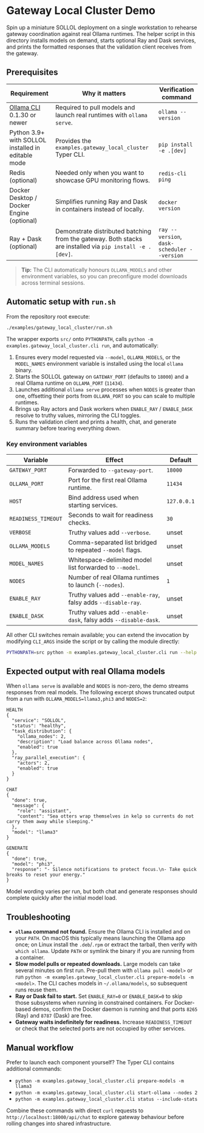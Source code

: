 # Gateway Local Cluster Demo

Spin up a miniature SOLLOL deployment on a single workstation to rehearse gateway
coordination against real Ollama runtimes. The helper script in this directory
installs models on demand, starts optional Ray and Dask services, and prints the
formatted responses that the validation client receives from the gateway.

## Prerequisites

| Requirement | Why it matters | Verification command |
| --- | --- | --- |
| [Ollama CLI](https://ollama.com/download) 0.1.30 or newer | Required to pull models and launch real runtimes with `ollama serve`. | `ollama --version` |
| Python 3.9+ with SOLLOL installed in editable mode | Provides the `examples.gateway_local_cluster` Typer CLI. | `pip install -e .[dev]` |
| Redis (optional) | Needed only when you want to showcase GPU monitoring flows. | `redis-cli ping` |
| Docker Desktop / Docker Engine (optional) | Simplifies running Ray and Dask in containers instead of locally. | `docker version` |
| Ray + Dask (optional) | Demonstrate distributed batching from the gateway. Both stacks are installed via `pip install -e .[dev]`. | `ray --version`, `dask-scheduler --version` |

> **Tip:** The CLI automatically honours `OLLAMA_MODELS` and other environment
> variables, so you can preconfigure model downloads across terminal sessions.

## Automatic setup with `run.sh`

From the repository root execute:

```bash
./examples/gateway_local_cluster/run.sh
```

The wrapper exports `src/` onto `PYTHONPATH`, calls `python -m
examples.gateway_local_cluster.cli run`, and automatically:

1. Ensures every model requested via `--model`, `OLLAMA_MODELS`, or the
   `MODEL_NAMES` environment variable is installed using the local `ollama`
   binary.
2. Starts the SOLLOL gateway on `GATEWAY_PORT` (defaults to `18000`) and a real
   Ollama runtime on `OLLAMA_PORT` (`11434`).
3. Launches additional `ollama serve` processes when `NODES` is greater than one,
   offsetting their ports from `OLLAMA_PORT` so you can scale to multiple
   runtimes.
4. Brings up Ray actors and Dask workers when `ENABLE_RAY` / `ENABLE_DASK`
   resolve to truthy values, mirroring the CLI toggles.
5. Runs the validation client and prints a health, chat, and generate summary
   before tearing everything down.

### Key environment variables

| Variable | Effect | Default |
| --- | --- | --- |
| `GATEWAY_PORT` | Forwarded to `--gateway-port`. | `18000` |
| `OLLAMA_PORT` | Port for the first real Ollama runtime. | `11434` |
| `HOST` | Bind address used when starting services. | `127.0.0.1` |
| `READINESS_TIMEOUT` | Seconds to wait for readiness checks. | `30` |
| `VERBOSE` | Truthy values add `--verbose`. | unset |
| `OLLAMA_MODELS` | Comma-separated list bridged to repeated `--model` flags. | unset |
| `MODEL_NAMES` | Whitespace-delimited model list forwarded to `--model`. | unset |
| `NODES` | Number of real Ollama runtimes to launch (`--nodes`). | `1` |
| `ENABLE_RAY` | Truthy values add `--enable-ray`, falsy adds `--disable-ray`. | unset |
| `ENABLE_DASK` | Truthy values add `--enable-dask`, falsy adds `--disable-dask`. | unset |

All other CLI switches remain available; you can extend the invocation by
modifying `CLI_ARGS` inside the script or by calling the module directly:

```bash
PYTHONPATH=src python -m examples.gateway_local_cluster.cli run --help
```

## Expected output with real Ollama models

When `ollama serve` is available and `NODES` is non-zero, the demo streams
responses from real models. The following excerpt shows truncated output from a
run with `OLLAMA_MODELS=llama3,phi3` and `NODES=2`:

```
HEALTH
{
  "service": "SOLLOL",
  "status": "healthy",
  "task_distribution": {
    "ollama_nodes": 2,
    "description": "Load balance across Ollama nodes",
    "enabled": true
  },
  "ray_parallel_execution": {
    "actors": 2,
    "enabled": true
  }
}

CHAT
{
  "done": true,
  "message": {
    "role": "assistant",
    "content": "Sea otters wrap themselves in kelp so currents do not carry them away while sleeping."
  },
  "model": "llama3"
}

GENERATE
{
  "done": true,
  "model": "phi3",
  "response": "- Silence notifications to protect focus.\n- Take quick breaks to reset your energy."
}
```

Model wording varies per run, but both chat and generate responses should
complete quickly after the initial model load.

## Troubleshooting

- **`ollama` command not found.** Ensure the Ollama CLI is installed and on your
  `PATH`. On macOS this typically means launching the Ollama app once; on Linux
  install the `.deb`/`.rpm` or extract the tarball, then verify with
  `which ollama`. Update `PATH` or symlink the binary if you are running from a
  container.
- **Slow model pulls or repeated downloads.** Large models can take several
  minutes on first run. Pre-pull them with `ollama pull <model>` or run
  `python -m examples.gateway_local_cluster.cli prepare-models -m <model>`.
  The CLI caches models in `~/.ollama/models`, so subsequent runs reuse them.
- **Ray or Dask fail to start.** Set `ENABLE_RAY=0` or `ENABLE_DASK=0` to skip
  those subsystems when running in constrained containers. For Docker-based
  demos, confirm the Docker daemon is running and that ports `8265` (Ray) and
  `8787` (Dask) are free.
- **Gateway waits indefinitely for readiness.** Increase `READINESS_TIMEOUT` or
  check that the selected ports are not occupied by other services.

## Manual workflow

Prefer to launch each component yourself? The Typer CLI contains additional
commands:

- `python -m examples.gateway_local_cluster.cli prepare-models -m llama3`
- `python -m examples.gateway_local_cluster.cli start-ollama --nodes 2`
- `python -m examples.gateway_local_cluster.cli status --include-stats`

Combine these commands with direct `curl` requests to
`http://localhost:18000/api/chat` to explore gateway behaviour before rolling
changes into shared infrastructure.
